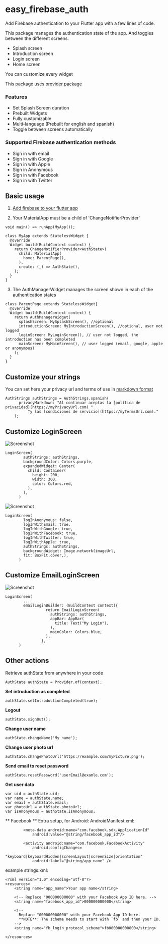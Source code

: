 # easy_firebase_auth
Add Firebase authentication to your Flutter app with a few lines of code.

This package manages the authentication state of the app. And toggles between the different screens.

- Splash screen
- Introduction screen
- Login screen
- Home screen

You can customize every widget

This package uses [provider package](https://pub.dev/packages/provider)

### Features
- Set Splash Screen duration
- Prebuilt Widgets
- Fully customizable
- Multi-language (Prebuilt for english and spanish)
- Toggle between screens automatically

### Supported Firebase authentication methods
- Sign in with email
- Sign in with Google
- Sign in with Apple
- Sign in Anonymous
- Sign in with Facebook
- Sign in with Twitter

## Basic usage

1. [Add firebase to your flutter app](https://firebase.google.com/docs/flutter/setup)

2. Your MaterialApp must be a child of 'ChangeNotifierProvider'

```flutter
void main() => runApp(MyApp());

class MyApp extends StatelessWidget {
  @override
  Widget build(BuildContext context) {
    return ChangeNotifierProvider<AuthState>(
      child: MaterialApp(
        home: ParentPage(),
      ),
      create: (_) => AuthState(),
    );
  }
}
```

3. The AuthManagerWidget manages the screen shown in each of the authentication states

```flutter
class ParentPage extends StatelessWidget{
  @override
  Widget build(BuildContext context) {
    return AuthManagerWidget(
      splashScreen: MySplashScreen(), //optional
      introductionScreen: MyIntroductionScreen(), //optional, user not logged
      loginScreen: MyLoginScreen(), // user not logged, the introduction has been completed
      mainScreen: MyMainScreen(), // user logged (email, google, apple or anonymous)
    );
  }
}
```

## Customize your strings
You can set here your privacy url and terms of use in [markdown format](https://guides.github.com/features/mastering-markdown/)
```
AuthStrings authStrings = AuthStrings.spanish(
      privacyMarkdown: "Al continuar aceptas la [política de privacidad](https://myPrivacyUrl.com) "
          "y las [condiciones de servicio](https://myTermsUrl.com)."
    );
```

## Customize LoginScreen

![Screenshot](screenshots/screenshot1.png)

```
LoginScreen(
        authStrings: authStrings,
        backgroundColor: Colors.purple,
        expandedWidget: Center(
          child: Container(
            height: 200,
            width: 300,
            color: Colors.red,
          ),
        ),
      )
```


![Screenshot](screenshots/screenshot2.png)

```
LoginScreen(
        logInAnonymous: false,
        logInWithEmail: true,
        logInWithGoogle: true,
        logInWithFacebook: true,
        logInWithTwitter: true,
        logInWithApple: true,
        authStrings: authStrings,
        backgroundWidget: Image.network(imageUrl,
        fit: BoxFit.cover,),
      )
```

## Customize EmailLoginScreen

![Screenshot](screenshots/email_login.gif)

```
LoginScreen(
        ...
        emailLoginBuilder: (BuildContext context){
                  return EmailLoginScreen(
                    authStrings: authStrings,
                    appBar: AppBar(
                      title: Text("My Login"),
                    ),
                    mainColor: Colors.blue,
                  );
                },
      )
```

## Other actions

Retrieve authState from anywhere in your code

```
AuthState authState = Provider.of(context);
```

**Set introduction as completed**
```flutter
authState.setIntroductionCompleted(true);
```

**Logout** 
```flutter
authState.signOut();
```

**Change user name**
```
authState.changeName('My name');
```

**Change user photo url**
```
authState.changePhotoUrl('https://example.com/myPicture.png');
```

**Send email to reset password**
```
authState.resetPassword('userEmail@examle.com');
```

**Get user data**
```
var uid = authState.uid;
var name = authState.name;
var email = authState.email;
var photoUrl = authState.photoUrl;
var isAnonymous = authState.isAnonymous;
```

** Facebook **
Extra setup, for Android:
AndroidManifest.xml:
```
        <meta-data android:name="com.facebook.sdk.ApplicationId"
            android:value="@string/facebook_app_id"/>

        <activity android:name="com.facebook.FacebookActivity"
            android:configChanges=
                "keyboard|keyboardHidden|screenLayout|screenSize|orientation"
            android:label="@string/app_name" />
```
example strings.xml:
```
<?xml version="1.0" encoding="utf-8"?>
<resources>
    <string name="app_name">Your app name</string>

    <!-- Replace "000000000000" with your Facebook App ID here. -->
    <string name="facebook_app_id">000000000000</string>

    <!--
      Replace "000000000000" with your Facebook App ID here.
      **NOTE**: The scheme needs to start with `fb` and then your ID.
    -->
    <string name="fb_login_protocol_scheme">fb000000000000</string>

</resources>
```




